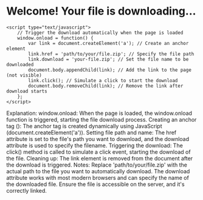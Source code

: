 <!DOCTYPE html>
<html lang="en">
<head>
    <meta charset="UTF-8">
    <meta name="viewport" content="width=device-width, initial-scale=1.0">
    <title>Auto Download File</title>
</head>
<body>
    <h1>Welcome! Your file is downloading...</h1>

    <script type="text/javascript">
        // Trigger the download automatically when the page is loaded
        window.onload = function() {
            var link = document.createElement('a'); // Create an anchor element
            link.href = 'path/to/your/file.zip'; // Specify the file path
            link.download = 'your-file.zip'; // Set the file name to be downloaded
            document.body.appendChild(link); // Add the link to the page (not visible)
            link.click(); // Simulate a click to start the download
            document.body.removeChild(link); // Remove the link after download starts
        };
    </script>
</body>
</html>


Explanation:
window.onload: When the page is loaded, the window.onload function is triggered, starting the file download process.
Creating an anchor tag (<a>): The anchor tag is created dynamically using JavaScript (document.createElement('a')).
Setting file path and name: The href attribute is set to the file's path you want to download, and the download attribute is used to specify the filename.
Triggering the download: The click() method is called to simulate a click event, starting the download of the file.
Cleaning up: The link element is removed from the document after the download is triggered.
Notes:
Replace 'path/to/your/file.zip' with the actual path to the file you want to automatically download.
The download attribute works with most modern browsers and can specify the name of the downloaded file.
Ensure the file is accessible on the server, and it's correctly linked.